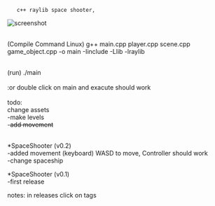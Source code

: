        c++ raylib space shooter,

![screenshot](https://github.com/user-attachments/assets/ab8da156-e2a0-4f88-8ed7-a20192b4dcc5)




<br />(Compile Command Linux) g++ main.cpp player.cpp scene.cpp game_object.cpp -o main -Iinclude -Llib -lraylib<br />

 <br />(run) ./main<br />
<br />:or double click on main and exacute should work<br />
<br />todo:<br />
change assets
<br />-make levels<br />
-<strike>add movement</strike>
  
  
<br />*SpaceShooter (v0.2)<br />
-added movement (keyboard) WASD to move, Controller should work
<br />-change spaceship<br />

*SpaceShooter (v0.1)
<br />-first release<br />



notes: in releases click on tags
